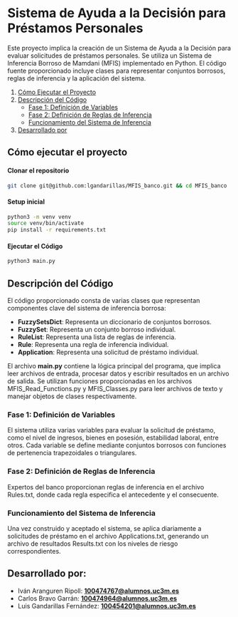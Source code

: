# Sistema de Ayuda a la Decisión para Préstamos Personales
Este proyecto implica la creación de un Sistema de Ayuda a la Decisión para evaluar solicitudes de préstamos personales. Se utiliza un Sistema de Inferencia Borroso de Mamdani (MFIS) implementado en Python. El código fuente proporcionado incluye clases para representar conjuntos borrosos, reglas de inferencia y la aplicación del sistema.

1. [Cómo Ejecutar el Proyecto](#cómo-ejecutar-el-proyecto)
2. [Descripción del Código](#descripción-del-código)
   - [Fase 1: Definición de Variables](#fase-1-definición-de-variables)
   - [Fase 2: Definición de Reglas de Inferencia](#fase-2-definición-de-reglas-de-inferencia)
   - [Funcionamiento del Sistema de Inferencia](#funcionamiento-del-sistema-de-inferencia)
3. [Desarrollado por](#desarrollado-por)


## Cómo ejecutar el proyecto
#### Clonar el repositorio
```bash
git clone git@github.com:lgandarillas/MFIS_banco.git && cd MFIS_banco
```
#### Setup inicial
```bash
python3 -m venv venv
source venv/bin/activate
pip install -r requirements.txt
```
#### Ejecutar el Código
```bash
python3 main.py
```
## Descripción del Código
El código proporcionado consta de varias clases que representan componentes clave del sistema de inferencia borrosa:
- **FuzzySetsDict**: Representa un diccionario de conjuntos borrosos.
- **FuzzySet**: Representa un conjunto borroso individual.
- **RuleList**: Representa una lista de reglas de inferencia.
- **Rule**: Representa una regla de inferencia individual.
- **Application**: Representa una solicitud de préstamo individual.

El archivo **main.py** contiene la lógica principal del programa, que implica leer archivos de entrada, procesar datos y escribir resultados en un archivo de salida. Se utilizan funciones proporcionadas en los archivos MFIS_Read_Functions.py y MFIS_Classes.py para leer archivos de texto y manejar objetos de clases respectivamente.

### Fase 1: Definición de Variables
El sistema utiliza varias variables para evaluar la solicitud de préstamo, como el nivel de ingresos, bienes en posesión, estabilidad laboral, entre otros. Cada variable se define mediante conjuntos borrosos con funciones de pertenencia trapezoidales o triangulares.

### Fase 2: Definición de Reglas de Inferencia
Expertos del banco proporcionan reglas de inferencia en el archivo Rules.txt, donde cada regla especifica el antecedente y el consecuente.

### Funcionamiento del Sistema de Inferencia
Una vez construido y aceptado el sistema, se aplica diariamente a solicitudes de préstamo en el archivo Applications.txt, generando un archivo de resultados Results.txt con los niveles de riesgo correspondientes.

## Desarrollado por:
- Iván Aranguren Ripoll: **100474767@alumnos.uc3m.es**
- Carlos Bravo Garrán: **100474964@alumnos.uc3m.es**
- Luis Gandarillas Fernández: **100454201@alumnos.uc3m.es**

